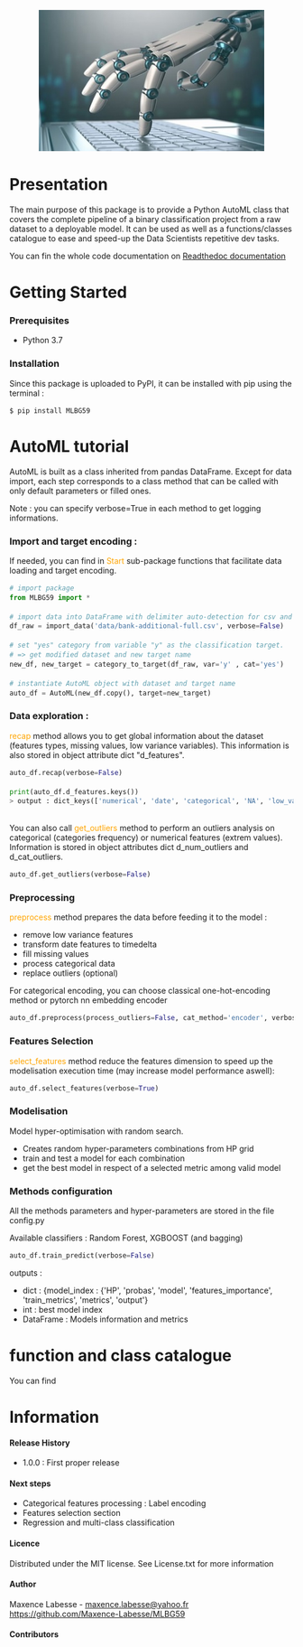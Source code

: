<p align="center">
  <img width="400" height="250" src="docs/image.jpg">
</p>


# Presentation 

The main purpose of this package is to provide a Python AutoML class that covers the complete pipeline of a binary classification project 
from a raw dataset to a deployable model.
It can be used as well as a functions/classes catalogue to ease and speed-up the Data Scientists repetitive dev tasks.

You can fin the whole code documentation on [Readthedoc documentation](https://mlbg59.readthedocs.io/en/latest/)

# Getting Started
### Prerequisites
- Python 3.7


### Installation
Since this package is uploaded to PyPI, it can be installed with pip using the terminal :
```
$ pip install MLBG59
```

# AutoML tutorial
AutoML is built as a class inherited from pandas DataFrame. Except for data import, each step corresponds to a class method that can be 
called with only default parameters or filled ones.

Note : you can specify verbose=True in each method to get logging informations.

### Import and target encoding :

If needed, you can find in <span style="color: orange"> Start </span> sub-package functions that facilitate data loading and target encoding.
```python
# import package
from MLBG59 import *

# import data into DataFrame with delimiter auto-detection for csv and txt files
df_raw = import_data('data/bank-additional-full.csv', verbose=False)

# set "yes" category from variable "y" as the classification target.
# => get modified dataset and new target name
new_df, new_target = category_to_target(df_raw, var='y' , cat='yes')

# instantiate AutoML object with dataset and target name
auto_df = AutoML(new_df.copy(), target=new_target)
```

### Data exploration :

<span style="color: orange">recap</span> method allows you to get global information about the dataset (features types,
missing values, low variance variables). This information is also stored in object attribute dict "d_features".

```python
auto_df.recap(verbose=False)

print(auto_df.d_features.keys())
> output : dict_keys(['numerical', 'date', 'categorical', 'NA', 'low_variance'])
```
\
You can also call <span style="color: orange">get_outliers</span> method to perform an outliers analysis on categorical 
(categories frequency) or numerical features (extrem values). Information is stored in object attributes dict d_num_outliers and d_cat_outliers.
```python
auto_df.get_outliers(verbose=False)
```

### Preprocessing
<span style="color: orange">preprocess</span> method prepares the data before feeding it to the model :

- remove low variance features
- transform date features to timedelta
- fill missing values
- process categorical data
- replace outliers (optional)

For categorical encoding, you can choose classical one-hot-encoding method or pytorch nn embedding encoder
```python
auto_df.preprocess(process_outliers=False, cat_method='encoder', verbose=False)
```

### Features Selection
<span style="color: orange">select_features</span> method reduce the features dimension to speed up the modelisation execution time 
(may increase model performance aswell): 


```python
auto_df.select_features(verbose=True)
```

### Modelisation
Model hyper-optimisation with random search.

- Creates random hyper-parameters combinations from HP grid
- train and test a model for each combination
- get the best model in respect of a selected metric among valid model


### Methods configuration
All the methods parameters and hyper-parameters are stored in the file config.py

Available classifiers : Random Forest, XGBOOST (and bagging)
```python
auto_df.train_predict(verbose=False)
```
outputs :
- dict : {model_index : {'HP', 'probas', 'model', 'features_importance', 'train_metrics', 'metrics', 'output'}
- int : best model index
- DataFrame : Models information and metrics


# function and class catalogue
You can find 


# Information
#### Release History
- 1.0.0 : First proper release 

#### Next steps
- Categorical features processing : Label encoding
- Features selection section
- Regression and multi-class classification

#### Licence
Distributed under the MIT license. See License.txt for more information

#### Author
Maxence Labesse - maxence.labesse@yahoo.fr
https://github.com/Maxence-Labesse/MLBG59

#### Contributors

